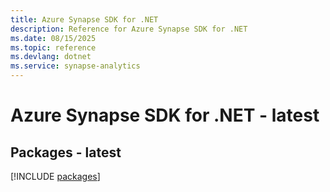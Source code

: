 ```yaml
---
title: Azure Synapse SDK for .NET
description: Reference for Azure Synapse SDK for .NET
ms.date: 08/15/2025
ms.topic: reference
ms.devlang: dotnet
ms.service: synapse-analytics
---
```

# Azure Synapse SDK for .NET - latest
## Packages - latest
[!INCLUDE [packages](synapse-index.md)]